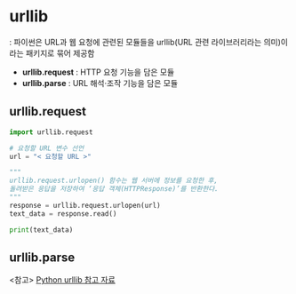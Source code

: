 # urllib
: 파이썬은 URL과 웹 요청에 관련된 모듈들을 urllib(URL 관련 라이브러리라는 의미)이라는 패키지로 묶어 제공함
+ <strong>urllib.request</strong> : HTTP 요청 기능을 담은 모듈
+ <strong>urllib.parse</strong> : URL 해석·조작 기능을 담은 모듈

## urllib.request
```python
import urllib.request

# 요청할 URL 변수 선언
url = "< 요청할 URL >" 

"""
urllib.request.urlopen() 함수는 웹 서버에 정보를 요청한 후,
돌려받은 응답을 저장하여 ‘응답 객체(HTTPResponse)’를 반환한다.
"""
response = urllib.request.urlopen(url)         
text_data = response.read()                    

print(text_data)
```

## urllib.parse


<참고> [Python urllib 참고 자료](https://python.bakyeono.net/chapter-11-5.html)
